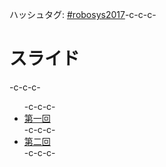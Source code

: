 ハッシュタグ: <a href="https://twitter.com/hashtag/robosys2017?f=tweets&amp;src=hash">#robosys2017</a>-c-c-c-<h1>スライド</h1>-c-c-c-<ul>-c-c-c- 	<li><a href="https://lab.ueda.tech/?presenpress=%e3%83%ad%e3%83%9c%e3%83%83%e3%83%88%e3%82%b7%e3%82%b9%e3%83%86%e3%83%a0%e5%ad%a62017%e7%ac%ac1%e5%9b%9e">第一回</a></li>-c-c-c- 	<li><a href="https://github.com/ryuichiueda/robosys2017/blob/master/02.md">第二回</a></li>-c-c-c-</ul>
